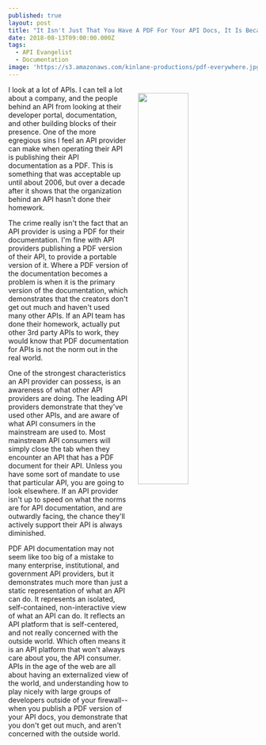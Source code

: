 ```yaml
---
published: true
layout: post
title: "It Isn't Just That You Have A PDF For Your API Docs, It Is Because It Demonstrates That You Do Not Use Other APIs"
date: 2018-08-13T09:00:00.000Z
tags:
  - API Evangelist
  - Documentation
image: 'https://s3.amazonaws.com/kinlane-productions/pdf-everywhere.jpg'
---
```

<p><img src="{{ page.image }}" width="45%" align="right" style="padding: 15px;" /></p>I look at a lot of APIs. I can tell a lot about a company, and the people behind an API from looking at their developer portal, documentation, and other building blocks of their presence. One of the more egregious sins I feel an API provider can make when operating their API is publishing their API documentation as a PDF. This is something that was acceptable up until about 2006, but over a decade after it shows that the organization behind an API hasn't done their homework.

The crime really isn't the fact that an API provider is using a PDF for their documentation. I'm fine with API providers publishing a PDF version of their API, to provide a portable version of it. Where a PDF version of the documentation becomes a problem is when it is the primary version of the documentation, which demonstrates that the creators don't get out much and haven't used many other APIs. If an API team has done their homework, actually put other 3rd party APIs to work, they would know that PDF documentation for APIs is not the norm out in the real world.

One of the strongest characteristics an API provider can possess, is an awareness of what other API providers are doing. The leading API providers demonstrate that they've used other APIs, and are aware of what API consumers in the mainstream are used to. Most mainstream API consumers will simply close the tab when they encounter an API that has a PDF document for their API. Unless you have some sort of mandate to use that particular API, you are going to look elsewhere. If an API provider isn't up to speed on what the norms are for API documentation, and are outwardly facing, the chance they'll actively support their API is always diminished.

PDF API documentation may not seem like too big of a mistake to many enterprise, institutional, and government API providers, but it demonstrates much more than just a static representation of what an API can do. It represents an isolated, self-contained, non-interactive view of what an API can do. It reflects an API platform that is self-centered, and not really concerned with the outside world. Which often means it is an API platform that won't always care about you, the API consumer. APIs in the age of the web are all about having an externalized view of the world, and understanding how to play nicely with large groups of developers outside of your firewall--when you publish a PDF version of your API docs, you demonstrate that you don't get out much, and aren't concerned with the outside world.

